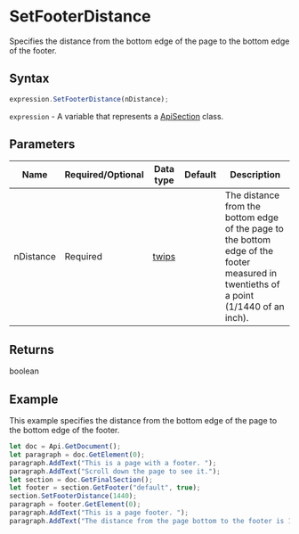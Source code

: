 # SetFooterDistance

Specifies the distance from the bottom edge of the page to the bottom edge of the footer.

## Syntax

```javascript
expression.SetFooterDistance(nDistance);
```

`expression` - A variable that represents a [ApiSection](../ApiSection.md) class.

## Parameters

| **Name** | **Required/Optional** | **Data type** | **Default** | **Description** |
| ------------- | ------------- | ------------- | ------------- | ------------- |
| nDistance | Required | [twips](../../Enumeration/twips.md) |  | The distance from the bottom edge of the page to the bottom edge of the footer measured in twentieths of a point (1/1440 of an inch). |

## Returns

boolean

## Example

This example specifies the distance from the bottom edge of the page to the bottom edge of the footer.

```javascript editor-docx
let doc = Api.GetDocument();
let paragraph = doc.GetElement(0);
paragraph.AddText("This is a page with a footer. ");
paragraph.AddText("Scroll down the page to see it.");
let section = doc.GetFinalSection();
let footer = section.GetFooter("default", true);
section.SetFooterDistance(1440);
paragraph = footer.GetElement(0);
paragraph.AddText("This is a page footer. ");
paragraph.AddText("The distance from the page bottom to the footer is 1 inch (1440 twentieths of a point).");
```
